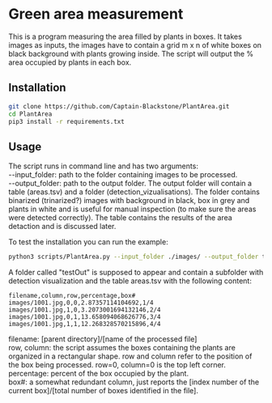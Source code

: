# Green area measurement

This is a program measuring the area filled by plants in boxes. It takes images as inputs, the images have to contain a grid m x n of white boxes on black background with plants growing inside. The script will output the % area occupied by plants in each box. 

## Installation


```bash
git clone https://github.com/Captain-Blackstone/PlantArea.git
cd PlantArea
pip3 install -r requirements.txt 
```

## Usage

The script runs in command line and has two arguments: <br />
--input_folder: path to the folder containing images to be processed. <br />
--output_folder: path to the output folder. The output folder will contain a table (areas.tsv) and a folder (detection_vizualisations). The folder contains binarized (trinarized?) images with background in black, box in grey and plants in white and is useful for manual inspection (to make sure the areas were detected correctly). The table contains the results of the area detaction and is discussed later.<br />

To test the installation you can run the example:
```bash
python3 scripts/PlantArea.py --input_folder ./images/ --output_folder testOut
```

A folder called "testOut" is supposed to appear and contain a subfolder with detection visualization and the table areas.tsv with the following content: 
```
filename,column,row,percentage,box#
images/1001.jpg,0,0,2.87357114104692,1/4
images/1001.jpg,1,0,3.2073001694132146,2/4
images/1001.jpg,0,1,13.658094068626776,3/4
images/1001.jpg,1,1,12.268328570215896,4/4
```
filename: [parent directory]/[name of the processed file] <br />
row, column: the script assumes the boxes containing the plants are organized in a rectangular shape. row and column refer to the position of the box being processed. row=0, column=0 is the top left corner. <br />
percentage: percent of the box occupied by the plant. <br />
box#: a somewhat redundant column, just reports the [index number of the current box]/[total number of boxes identified in the file]. <br />


